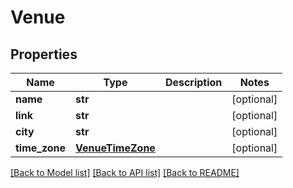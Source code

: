 # Venue

## Properties
Name | Type | Description | Notes
------------ | ------------- | ------------- | -------------
**name** | **str** |  | [optional] 
**link** | **str** |  | [optional] 
**city** | **str** |  | [optional] 
**time_zone** | [**VenueTimeZone**](VenueTimeZone.md) |  | [optional] 

[[Back to Model list]](../README.md#documentation-for-models) [[Back to API list]](../README.md#documentation-for-api-endpoints) [[Back to README]](../README.md)

